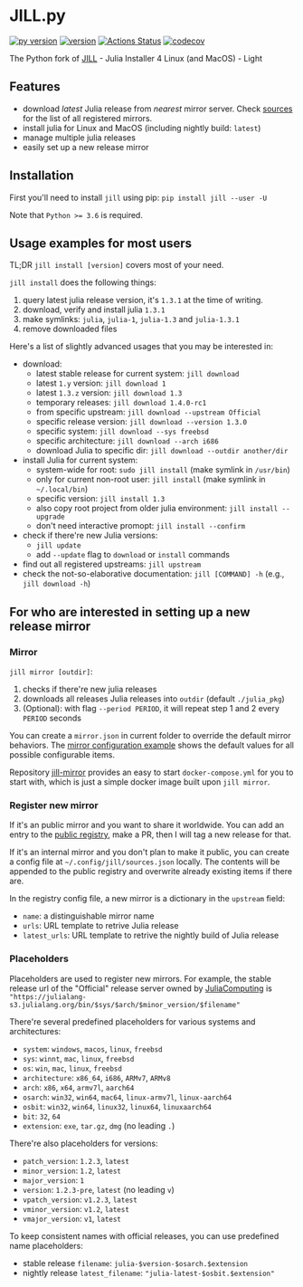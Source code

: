 # JILL.py

[![py version](https://img.shields.io/pypi/pyversions/jill.svg?logo=python&logoColor=white)](https://pypi.org/project/jill)
[![version](https://img.shields.io/pypi/v/jill.svg)](https://github.com/johnnychen94/jill.py/releases)
[![Actions Status](https://github.com/johnnychen94/jill.py/workflows/Unit%20test/badge.svg
)](https://github.com/johnnychen94/jill.py/actions)
[![codecov](https://codecov.io/gh/johnnychen94/jill.py/branch/master/graph/badge.svg)](https://codecov.io/gh/johnnychen94/jill.py)

The Python fork of [JILL](https://github.com/abelsiqueira/jill) - Julia Installer 4 Linux (and MacOS) - Light

## Features

* download *latest* Julia release from *nearest* mirror server. Check [sources](jill/config/sources.json) for the list of all registered mirrors.
* install julia for Linux and MacOS (including nightly build: `latest`)
* manage multiple julia releases
* easily set up a new release mirror

## Installation

First you'll need to install `jill` using pip: `pip install jill --user -U`

Note that `Python >= 3.6` is required.

## Usage examples for most users

TL;DR `jill install [version]` covers most of your need. 

`jill install` does the following things:

1. query latest julia release version, it's `1.3.1` at the time of writing.
2. download, verify and install julia `1.3.1`
3. make symlinks: `julia`, `julia-1`, `julia-1.3` and `julia-1.3.1`
4. remove downloaded files

Here's a list of slightly advanced usages that you may be interested in:

* download:
    - latest stable release for current system: `jill download`
    - latest `1.y` version: `jill download 1`
    - latest `1.3.z` version: `jill download 1.3`
    - temporary releases: `jill download 1.4.0-rc1`
    - from specific upstream: `jill download --upstream Official`
    - specific release version: `jill download --version 1.3.0`
    - specific system: `jill download --sys freebsd`
    - specific architecture: `jill download --arch i686`
    - download Julia to specific dir: `jill download --outdir another/dir`
* install Julia for current system:
    - system-wide for root: `sudo jill install` (make symlink in `/usr/bin`)
    - only for current non-root user: `jill install` (make symlink in `~/.local/bin`)
    - specific version: `jill install 1.3`
    - also copy root project from older julia environment: `jill install --upgrade`
    - don't need interactive promopt: `jill install --confirm`
* check if there're new Julia versions:
    - `jill update`
    - add `--update` flag to `download` or `install` commands
* find out all registered upstreams: `jill upstream`
* check the not-so-elaborative documentation: `jill [COMMAND] -h` (e.g., `jill download -h`)

## For who are interested in setting up a new release mirror

### Mirror

`jill mirror [outdir]`:

1. checks if there're new julia releases
2. downloads all releases Julia releases into `outdir` (default `./julia_pkg`)
3. (Optional): with flag `--period PERIOD`, it will repeat step 1 and 2 every `PERIOD` seconds

You can create a `mirror.json` in current folder to override the default mirror
behaviors. The [mirror configuration example](mirror.example.json) shows the default
values for all possible configurable items.

Repository [jill-mirror](https://github.com/johnnychen94/julia-mirror) provides an easy to
start `docker-compose.yml` for you to start with, which is just a simple docker image built
upon `jill mirror`.

### Register new mirror

If it's an public mirror and you want to share it worldwide. You can add an entry to the
[public registry](jill/config/sources.json), make a PR, then I will tag a new release for that.

If it's an internal mirror and you don't plan to make it public, you can create a config
file at `~/.config/jill/sources.json` locally. The contents will be appended to
the public registry and overwrite already existing items if there are.

In the registry config file, a new mirror is a dictionary in the `upstream` field:

* `name`: a distinguishable mirror name
* `urls`: URL template to retrive Julia release
* `latest_urls`: URL template to retrive the nightly build of Julia release

### Placeholders

Placeholders are used to register new mirrors. For example, the stable release url of
the "Official" release server owned by [JuliaComputing](https://juliacomputing.com) is
`"https://julialang-s3.julialang.org/bin/$sys/$arch/$minor_version/$filename"`

There're several predefined placeholders for various systems and architectures:

* `system`: `windows`, `macos`, `linux`, `freebsd`
* `sys`: `winnt`, `mac`, `linux`, `freebsd`
* `os`: `win`, `mac`, `linux`, `freebsd`
* `architecture`: `x86_64`, `i686`, `ARMv7`, `ARMv8`
* `arch`: `x86`, `x64`, `armv7l`, `aarch64`
* `osarch`: `win32`, `win64`, `mac64`, `linux-armv7l`, `linux-aarch64`
* `osbit`: `win32`, `win64`, `linux32`, `linux64`, `linuxaarch64`
* `bit`: `32`, `64`
* `extension`: `exe`, `tar.gz`, `dmg` (no leading `.`)

There're also placeholders for versions:

* `patch_version`: `1.2.3`, `latest`
* `minor_version`: `1.2`, `latest`
* `major_version`: `1`
* `version`: `1.2.3-pre`, `latest` (no leading `v`)
* `vpatch_version`: `v1.2.3`, `latest`
* `vminor_version`: `v1.2`, `latest`
* `vmajor_version`: `v1`, `latest`

To keep consistent names with official releases, you can use predefined name placeholders:

* stable release `filename`: `julia-$version-$osarch.$extension`
* nightly release `latest_filename`: `"julia-latest-$osbit.$extension"`
